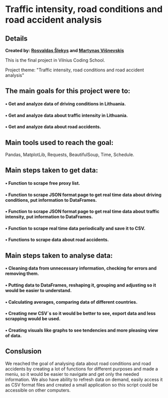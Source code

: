 # Traffic intensity, road conditions and road accident analysis
## Details
**Created by: [Rosvaldas Šlekys](https://github.com/RosSlek) and [Martynas Višnevskis](https://github.com/Samsungelis)**

This is the final project in Vilnius Coding School. 

Project theme: "Traffic intensity, road conditions and road accident analysis"

## The main goals for this project were to:
#### •	Get and analyze data of driving conditions in Lithuania.
#### •	Get and analyze data about traffic intensity in Lithuania.
#### •	Get and analyze data about road accidents.

## Main tools used to reach the goal:
Pandas, MatplotLib, Requests, BeautifulSoup, Time, Schedule.

## Main steps taken to  get data:
#### •	Function to scrape free proxy list.
#### •	Function to scrape JSON format page to get real time data about driving conditions, put information to DataFrames.
#### •	Function to scrape JSON format page to get real time data about traffic intensity, put information to DataFrames.
#### •	Function to scrape real time data periodically and save it to CSV.
#### •	Functions to scrape data about road accidents.
## Main steps taken to analyse data:
#### •	Cleaning data from unnecessary information, checking for errors and removing them.
#### •	Putting data to DataFrames, reshaping it, grouping and adjusting so it would be easier to understand.
#### •	Calculating averages, comparing data of different countries.
#### •	Creating new CSV`s so it would be better to see, export data and less scrapping would be used.
#### •	Creating visuals like graphs to see tendencies and more pleasing view of data.
## Conslusion
We reached the goal of analysing data about road conditions and road accidents by creating a lot of functions for different purposes and made a meniu, so it would be easier to navigate and get only the needed information. We also have ability to refresh data on demand, easily access it as CSV format files and created a small application so this script could be accessible on other computers.




